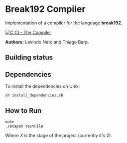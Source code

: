 # Break192 Compiler
Implementation of a compiler for the language **break192**.

[![C CI - The Compiler](https://github.com/levindoneto/the-compiler/actions/workflows/ci.yml/badge.svg)](https://github.com/levindoneto/the-compiler/actions/workflows/ci.yml)

**Authors:** Levindo Neto and Thiago Barp.

## Building status

## Dependencies
To install the dependencies on Unix:
```shell
sh install_dependencies.sh
```

## How to Run
```shell
make
./etapaX testFile
```

Where *X* is the stage of the project (currently it's 2).
